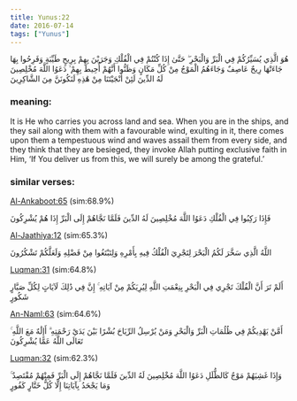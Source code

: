 ```yaml
---
title: Yunus:22
date: 2016-07-14
tags: ["Yunus"]
---
```

هُوَ الَّذِي يُسَيِّرُكُمْ فِي الْبَرِّ وَالْبَحْرِ ۖ حَتَّىٰ إِذَا كُنْتُمْ فِي الْفُلْكِ وَجَرَيْنَ بِهِمْ بِرِيحٍ طَيِّبَةٍ وَفَرِحُوا بِهَا جَاءَتْهَا رِيحٌ عَاصِفٌ وَجَاءَهُمُ الْمَوْجُ مِنْ كُلِّ مَكَانٍ وَظَنُّوا أَنَّهُمْ أُحِيطَ بِهِمْ ۙ دَعَوُا اللَّهَ مُخْلِصِينَ لَهُ الدِّينَ لَئِنْ أَنْجَيْتَنَا مِنْ هَٰذِهِ لَنَكُونَنَّ مِنَ الشَّاكِرِينَ
### meaning: 
It is He who carries you across land and sea. When you are in the ships, and they sail along with them with a favourable wind, exulting in it, there comes upon them a tempestuous wind and waves assail them from every side, and they think that they are besieged, they invoke Allah putting exclusive faith in Him, ‘If You deliver us from this, we will surely be among the grateful.’
### similar verses: 

[Al-Ankaboot:65](/29/65) (sim:68.9%)

فَإِذَا رَكِبُوا فِي الْفُلْكِ دَعَوُا اللَّهَ مُخْلِصِينَ لَهُ الدِّينَ فَلَمَّا نَجَّاهُمْ إِلَى الْبَرِّ إِذَا هُمْ يُشْرِكُونَ

[Al-Jaathiya:12](/45/12) (sim:65.3%)

اللَّهُ الَّذِي سَخَّرَ لَكُمُ الْبَحْرَ لِتَجْرِيَ الْفُلْكُ فِيهِ بِأَمْرِهِ وَلِتَبْتَغُوا مِنْ فَضْلِهِ وَلَعَلَّكُمْ تَشْكُرُونَ

[Luqman:31](/31/31) (sim:64.8%)

أَلَمْ تَرَ أَنَّ الْفُلْكَ تَجْرِي فِي الْبَحْرِ بِنِعْمَتِ اللَّهِ لِيُرِيَكُمْ مِنْ آيَاتِهِ ۚ إِنَّ فِي ذَٰلِكَ لَآيَاتٍ لِكُلِّ صَبَّارٍ شَكُورٍ

[An-Naml:63](/27/63) (sim:64.6%)

أَمَّنْ يَهْدِيكُمْ فِي ظُلُمَاتِ الْبَرِّ وَالْبَحْرِ وَمَنْ يُرْسِلُ الرِّيَاحَ بُشْرًا بَيْنَ يَدَيْ رَحْمَتِهِ ۗ أَإِلَٰهٌ مَعَ اللَّهِ ۚ تَعَالَى اللَّهُ عَمَّا يُشْرِكُونَ

[Luqman:32](/31/32) (sim:62.3%)

وَإِذَا غَشِيَهُمْ مَوْجٌ كَالظُّلَلِ دَعَوُا اللَّهَ مُخْلِصِينَ لَهُ الدِّينَ فَلَمَّا نَجَّاهُمْ إِلَى الْبَرِّ فَمِنْهُمْ مُقْتَصِدٌ ۚ وَمَا يَجْحَدُ بِآيَاتِنَا إِلَّا كُلُّ خَتَّارٍ كَفُورٍ
